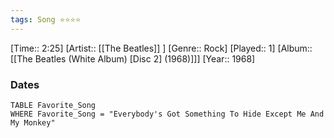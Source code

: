 ```yaml
---
tags: Song ⭐⭐⭐⭐ 
---
```

[Time:: 2:25]
[Artist:: [[The Beatles]] ]
[Genre:: Rock]
[Played:: 1]
[Album:: [[The Beatles (White Album) [Disc 2] (1968)]]]
[Year:: 1968]
### Dates
````dataview
TABLE Favorite_Song
WHERE Favorite_Song = "Everybody's Got Something To Hide Except Me And My Monkey"
````